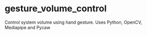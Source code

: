 # gesture_volume_control

Control system volume using hand gesture. Uses Python, OpenCV, Mediapipe and Pycaw
